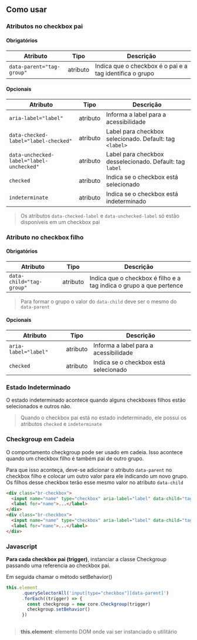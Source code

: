 
## Como usar

### Atributos no checkbox pai

#### Obrigatórios

| Atributo                  | Tipo     | Descrição                                                |
| ------------------------- | -------- | -------------------------------------------------------- |
| `data-parent="tag-group"` | atributo | Indica que o checkbox é o pai e a tag identifica o grupo |

#### Opcionais

| Atributo                                 | Tipo     | Descrição                                                |
| ---------------------------------------- | -------- | -------------------------------------------------------- |
| `aria-label="label"`                     | atributo | Informa a label para a acessibilidade                    |
| `data-checked-label="label-checked"`     | atributo | Label para checkbox selecionado. Default: tag `<label>`  |
| `data-unchecked-label="label-unchecked"` | atributo | Label para checkbox desselecionado. Default: tag `label` |
| `checked`                                | atributo | Indica se o checkbox está selecionado                    |
| `indeterminate`                          | atributo | Indica se o checkbox está indeterminado                  |

> Os atributos `data-checked-label` e `data-unchecked-label` só estão disponíveis em um checkbox pai

### Atributo no checkbox filho

#### Obrigatórios

| Atributo                 | Tipo     | Descrição                                                           |
| ------------------------ | -------- | ------------------------------------------------------------------- |
| `data-child="tag-group"` | atributo | Indica que o checkbox é filho e a tag indica o grupo a que pertence |

> Para formar o grupo o valor do `data-child` deve ser o mesmo do `data-parent`

#### Opcionais

| Atributo             | Tipo     | Descrição                             |
| -------------------- | -------- | ------------------------------------- |
| `aria-label="label"` | atributo | Informa a label para a acessibilidade |
| `checked`            | atributo | Indica se o checkbox está selecionado |

### Estado Indeterminado

O estado indeterminado acontece quando alguns checkboxes filhos estão selecionados e outros não.

> Quando o checkbox pai está no estado indeterminado, ele possui os atributos `checked` e `indeterminate`

### Checkgroup em Cadeia

O comportamento checkgroup pode ser usado em cadeia. Isso acontece quando um checkbox filho é também pai de outro grupo.

Para que isso aconteça, deve-se adicionar o atributo `data-parent` no checkbox filho e colocar um outro valor para ele indicando um novo grupo. Os filhos desse checkbox terão esse mesmo valor no atributo `data-child`

```HTML
<div class="br-checkbox">
  <input name="name" type="checkbox" aria-label="label" data-child="tag-group" data-parent="tag-group-2" checked/>
  <label for="name">...</label>
</div>
<div class="br-checkbox">
  <input name="name" type="checkbox" aria-label="label" data-child="tag-group-2" checked/>
  <label for="name">...</label>
</div>
```

### Javascript

**Para cada checkbox pai (trigger)**, instanciar a classe Checkgroup passando uma referencia ao checkbox pai.

Em seguida chamar o método setBehavior()

```javascript
this.element
      .querySelectorAll('input[type="checkbox"][data-parent]')
      .forEach((trigger) => {
        const checkgroup = new core.Checkgroup(trigger)
        checkgroup.setBehavior()
      })
    
```

> **this.element**: elemento DOM onde vai ser instanciado o utilitário
